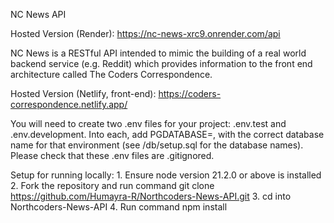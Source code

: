 NC News API

Hosted Version (Render): https://nc-news-xrc9.onrender.com/api

NC News is a RESTful API intended to mimic the building of a real world backend service (e.g. Reddit) which provides information to the front end architecture called The Coders Correspondence.

Hosted Version (Netlify, front-end): https://coders-correspondence.netlify.app/

You will need to create two .env files for your project: .env.test and .env.development. Into each, add PGDATABASE=, with the correct database name for that environment (see /db/setup.sql for the database names). Please check that these .env files are .gitignored.

Setup for running locally:
    1. Ensure node version 21.2.0 or above is installed
    2. Fork the repository and run command git clone https://github.com/Humayra-R/Northcoders-News-API.git
    3. cd into Northcoders-News-API
    4. Run command npm install
